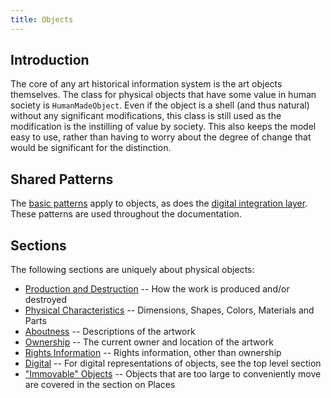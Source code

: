 ```yaml
---
title: Objects
---
```


## Introduction

The core of any art historical information system is the art objects themselves. The class for physical objects that have some value in human society is `HumanMadeObject`. Even if the object is a shell (and thus natural) without any significant modifications, this class is still used as the modification is the instilling of value by society. This also keeps the model easy to use, rather than having to worry about the degree of change that would be significant for the distinction.


## Shared Patterns

The [basic patterns](/model/base/) apply to objects, as does the [digital integration layer](/model/digital/). These patterns are used throughout the documentation.

## Sections

The following sections are uniquely about physical objects:

* [Production and Destruction](production/) -- How the work is produced and/or destroyed
* [Physical Characteristics](physical/) -- Dimensions, Shapes, Colors, Materials and Parts
* [Aboutness](aboutness/) -- Descriptions of the artwork
* [Ownership](ownership/) -- The current owner and location of the artwork
* [Rights Information](rights/) -- Rights information, other than ownership
* [Digital](/model/digital/) -- For digital representations of objects, see the top level section
* ["Immovable" Objects](/model/place/) -- Objects that are too large to conveniently move are covered in the section on Places


